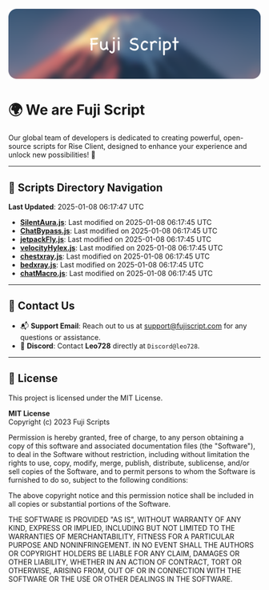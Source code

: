 ![Banner](.github/b.webp)

# 🌍 **We are Fuji Script**

Our global team of developers is dedicated to creating powerful, open-source scripts for Rise Client, designed to enhance your experience and unlock new possibilities! 🌟

---
<!-- SCRIPTS_NAVIGATION_START -->
## 📂 **Scripts Directory Navigation**

**Last Updated**: 2025-01-08 06:17:47 UTC

- **[SilentAura.js](scripts/SilentAura.js)**: Last modified on 2025-01-08 06:17:45 UTC
- **[ChatBypass.js](scripts/ChatBypass.js)**: Last modified on 2025-01-08 06:17:45 UTC
- **[jetpackFly.js](scripts/jetpackFly.js)**: Last modified on 2025-01-08 06:17:45 UTC
- **[velocityHylex.js](scripts/velocityHylex.js)**: Last modified on 2025-01-08 06:17:45 UTC
- **[chestxray.js](scripts/chestxray.js)**: Last modified on 2025-01-08 06:17:45 UTC
- **[bedxray.js](scripts/bedxray.js)**: Last modified on 2025-01-08 06:17:45 UTC
- **[chatMacro.js](scripts/chatMacro.js)**: Last modified on 2025-01-08 06:17:45 UTC

<!-- SCRIPTS_NAVIGATION_END -->

---

## 💬 **Contact Us**  
- 📬 **Support Email**: Reach out to us at [support@fujiscript.com](mailto:support@fujiscript.com) for any questions or assistance.  
- 💬 **Discord**: Contact **Leo728** directly at `Discord@leo728`.

---

## 📜 **License**

This project is licensed under the MIT License.  

**MIT License**  
Copyright (c) 2023 Fuji Scripts  

Permission is hereby granted, free of charge, to any person obtaining a copy of this software and associated documentation files (the "Software"), to deal in the Software without restriction, including without limitation the rights to use, copy, modify, merge, publish, distribute, sublicense, and/or sell copies of the Software, and to permit persons to whom the Software is furnished to do so, subject to the following conditions:  

The above copyright notice and this permission notice shall be included in all copies or substantial portions of the Software.  

THE SOFTWARE IS PROVIDED "AS IS", WITHOUT WARRANTY OF ANY KIND, EXPRESS OR IMPLIED, INCLUDING BUT NOT LIMITED TO THE WARRANTIES OF MERCHANTABILITY, FITNESS FOR A PARTICULAR PURPOSE AND NONINFRINGEMENT. IN NO EVENT SHALL THE AUTHORS OR COPYRIGHT HOLDERS BE LIABLE FOR ANY CLAIM, DAMAGES OR OTHER LIABILITY, WHETHER IN AN ACTION OF CONTRACT, TORT OR OTHERWISE, ARISING FROM, OUT OF OR IN CONNECTION WITH THE SOFTWARE OR THE USE OR OTHER DEALINGS IN THE SOFTWARE.  
